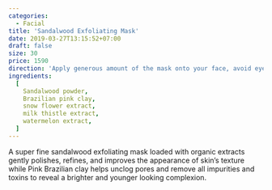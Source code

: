 ```yaml
---
categories:
  - Facial
title: 'Sandalwood Exfoliating Mask'
date: 2019-03-27T13:15:52+07:00
draft: false
size: 30
price: 1590
direction: 'Apply generous amount of the mask onto your face, avoid eye area. Leave for 15-20 minutes. Gently scrub and rinse off with water.'
ingredients:
  [
    Sandalwood powder,
    Brazilian pink clay,
    snow flower extract,
    milk thistle extract,
    watermelon extract,
  ]
---
```


A super fine sandalwood exfoliating mask loaded with organic extracts gently polishes, refines, and improves the appearance of skin’s texture while Pink Brazilian clay helps unclog pores and remove all impurities and toxins to reveal a brighter and younger looking complexion.
